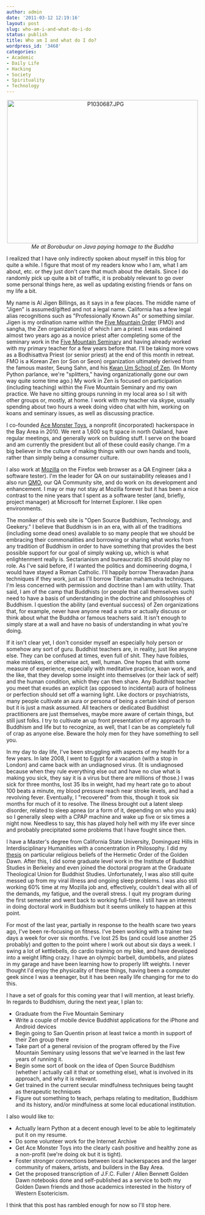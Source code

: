 ```yaml
---
author: admin
date: '2011-03-12 12:19:16'
layout: post
slug: who-am-i-and-what-do-i-do
status: publish
title: Who am I and what do I do?
wordpress_id: '3468'
categories:
- Academic
- Daily Life
- Hacking
- Society
- Spirituality
- Technology
---
```

<p style="text-align: center"><a href="http://www.flickr.com/photos/rerlin/5416310188/" title="P1030687.JPG by rerlin, on Flickr"><img src="http://farm6.static.flickr.com/5018/5416310188_f19ac93ec7.jpg" width="500" height="375" alt="P1030687.JPG" /></a><br><em>Me at Borobudur on Java paying homage to the Buddha</em></p>

I realized that I have only indirectly spoken about myself in this blog for quite a while. I figure that most of my readers know who I am, what I am about, etc. or they just don't care that much about the details. Since I do randomly pick up quite a bit of traffic, it is probably relevant to go over some personal things here, as well as updating existing friends or fans on my life a bit.

My name is Al Jigen Billings, as it says in a few places. The middle name of "Jigen" is assumed/gifted and not a legal name. California has a few legal alias recognitions such as "Professionally Known As" or something similar. Jigen is my ordination name within the <a href="http://fivemountain.org/">Five Mountain Order</a> (FMO) and sangha, the Zen organization(s) of which I am a priest. I was ordained almost two years ago as a novice priest after completing some of the seminary work in the <a href="http://www.five-mountain.org">Five Mountain Seminary</a> and having already worked with my primary teacher for a few years before that. I'll be taking more vows as a Bodhisattva Priest (or senior priest) at the end of this month in retreat. FMO is a Korean Zen (or Son or Seon) organization ultimately derived from the famous master, Seung Sahn, and his <a href="http://www.kwanumzen.org">Kwan Um School of Zen</a>. (In Monty Python parlance, we're "splitters," having organizationally gone our own way quite some time ago.) My work in Zen is focused on participation (including teaching) within the Five Mountain Seminary and my own practice. We have no sitting groups running in my local area so I sit with other groups or, mostly, at home. I work with my teacher via skype, usually spending about two hours a week doing video chat with him, working on koans and seminary issues, as well as discussing practice. 

I co-founded <a href="http://www.acemonstertoys">Ace Monster Toys</a>, a nonprofit (incorporated) hackerspace in the Bay Area in 2010. We rent a 1,600 sq ft space in north Oakland, have regular meetings, and generally work on building stuff. I serve on the board and am currently the president but all of these could easily change. I'm a big believer in the culture of making things with our own hands and tools, rather than simply being a consumer culture. 

I also work at <a href="http://www.mozilla.com">Mozilla</a> on the Firefox web browser as a QA Engineer (aka a software tester). I'm the leader for QA on our sustainability releases and I also run <a href="http://quality.mozilla.org">QMO</a>, our QA Community site, and do work on its development and enhancement. I may or may not stay at Mozilla forever but it has been a nice contrast to the nine years that I spent as a software tester (and, briefly, project manager) at Microsoft for Internet Explorer. I like open environments.

The moniker of this web site is "Open Source Buddhism, Technology, and Geekery." I believe that Buddhism is in an era, with all of the traditions (including some dead ones) available to so many people that we should be embracing their commonalities and borrowing or sharing what works from any tradition of Buddhism in order to have something that provides the best possible support for our goal of simply waking up, which is what enlightenment really is. Sectarianism and bureaucratic BS should play no role. As I've said before, if I wanted the politics and domineering dogma, I would have stayed a Roman Catholic. I'll happily borrow Theravadan jhana techniques if they work, just as I'll borrow Tibetan mahamudra techniques. I'm less concerned with permission and doctrine than I am with utility. That said, I am of the camp that Buddhists (or people that call themselves such) need to have a basis of understanding in the doctrine and philosophies of Buddhism. I question the ability (and eventual success) of Zen organizations that, for example, never have anyone read a sutra or actually discuss or think about what the Buddha or famous teachers said. It isn't enough to simply stare at a wall and have no basis of understanding in what you're doing.

If it isn't clear yet, I don't consider myself an especially holy person or somehow any sort of guru. Buddhist teachers are, in reality, just like anyone else. They can be confused at times, even full of shit. They have foibles, make mistakes, or otherwise act, well, human. One hopes that with some measure of experience, especially with meditative practice, koan work, and the like, that they develop some insight into themselves (or their lack of self) and the human condition, which they can then share. Any Buddhist teacher you meet that exudes an explicit (as opposed to incidental) aura of holiness or perfection should set off a warning light. Like doctors or psychiatrists, many people cultivate an aura or persona of being a certain kind of person but it is just a mask assumed. All teachers or dedicated Buddhist practitioners are just themselves, maybe more aware of certain things, but still just folks. I try to cultivate an up front presentation of my approach to Buddhism and life but to recognize, as well, that I can be as completely full of crap as anyone else. Beware the holy men for they have something to sell you.

In my day to day life, I've been struggling with aspects of my health for a few years. In late 2008, I went to Egypt for a vacation (with a stop in London) and came back with an undiagnosed virus. (It is undiagnosed because when they rule everything else out and have no clue what is making  you sick, they say it is a virus but there are millions of those.) I was sick for three months, lost 35 lbs in weight, had my heart rate go to about 100 beats a minute, my blood pressure reach near stroke levels, and had a revolving fever. Eventually, I "recovered" from this, though it took six months for much of it to resolve. The illness brought out a latent sleep disorder, related to sleep apnea (or a form of it, depending on who you ask) so I generally sleep with a CPAP machine and wake up five or six times a night now. Needless to say, this has played holy hell with my life ever since and probably precipitated some problems that I have fought since then.

I have a Master's degree from California State University, Dominguez Hills in Interdisciplinary Humanities with a concentration in Philosophy. I did my <a href="http://proquest.umi.com/pqdweb?did=1472152931&Fmt=2&clientId%20=79356&RQT=309&VName=PQD">thesis</a> on particular religious beliefs of the Hermetic Order of the Golden Dawn. After this, I did some graduate level work in the Institute of Buddhist Studies in Berkeley and even joined the doctoral program at the Graduate Theological Union for Buddhist Studies. Unfortunately, I was also still quite messed up from my viral illness and ongoing sleep problems. I was also still working 60% time at my Mozilla job and, effectively, couldn't deal with all of the demands, my fatigue, and the overall stress. I quit my program during the first semester and went back to working full-time. I still have an interest in doing doctoral work in Buddhism but it seems unlikely to happen at this point.

For most of the last year, partially in response to the health scare two years ago, I've been re-focusing on fitness. I've been working with a trainer two days a week for over six months. I've lost 25 lbs (and could lose another 25 probably) and gotten to the point where I work out about six days a week. I swing a lot of kettlebells, do cardio training on my bike, and have developed into a weight lifting crazy. I have an olympic barbell, dumbbells, and plates in my garage and have been learning how to properly lift weights. I never thought I'd enjoy the physicality of these things, having been a computer geek since I was a teenager, but it has been really life changing for me to do this. 

I have a set of goals for this coming year that I will mention, at least briefly. In regards to Buddhism, during the next year, I plan to:
<ul>
<li>Graduate from the Five Mountain Seminary</li>
<li>Write a couple of mobile device Buddhist applications for the iPhone and Android devices</li>
<li>Begin going to San Quentin prison at least twice a month in support of their Zen group there</li>
<li>Take part of a general revision of the program offered by the Five Mountain Seminary using lessons that we've learned in the last few years of running it.</li>
<li>Begin some sort of book on the idea of Open Source Buddhism (whether I actually call it that or something else), what is involved in its approach, and why it is relevant.</li>
<li>Get trained in the current secular mindfulness techniques being taught as therapeutic techniques</li>
<li>Figure out something to teach, perhaps relating to meditation, Buddhism and its history, and/or mindfulness at some local educational institution.</li>
</ul>

I also would like to:
<ul>
<li>Actually learn Python at a decent enough level to be able to legitimately put it on my resume.</li>
<li>Do some volunteer work for the Internet Archive</li>
<li>Get Ace Monster Toys into the clearly cash positive and healthy zone as a non-profit (we're doing ok but it is tight).</li>
<li>Foster stronger connections between local hackerspaces and the larger community of makers, artists, and builders in the Bay Area.</li>
<li>Get the proposed transcription of J.F.C. Fuller / Allen Bennett Golden Dawn notebooks done and self-published as a service to both my Golden Dawn friends and those academics interested in the history of Western Esotericism.</li>
</ul>

I think that this post has rambled enough for now so I'll stop here.
